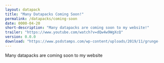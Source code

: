 ```yaml
---
layout: datapack
title: "Many Datapacks Coming Soon!"
permalink: /datapacks/coming-soon
date: 0000-04-20
short-description: "Many datapacks are coming soon to my website!"
trailer: "https://www.youtube.com/watch?v=dQw4w9WgXcQ"
version: 0.0.0
download: "https://www.psdstamps.com/wp-content/uploads/2019/11/grunge-coming-soon-label-png-768x512.png"
---
```


Many datapacks are coming soon to my website